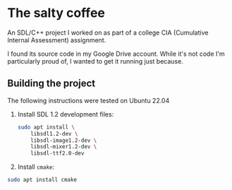 # The salty coffee

An SDL/C++ project I worked on as part of a college CIA (Cumulative Internal Assessment) assignment. 

I found its source code in my Google Drive account. While it's not code I'm particularly proud of, I wanted to get it running just because.

## Building the project

The following instructions were tested on Ubuntu 22.04

1. Install SDL 1.2 development files:
	```sh
	sudo apt install \
		libsdl1.2-dev \
		libsdl-image1.2-dev \
		libsdl-mixer1.2-dev \
		libsdl-ttf2.0-dev
	```
2. Install `cmake`:
  ```sh
  sudo apt install cmake
  ```

